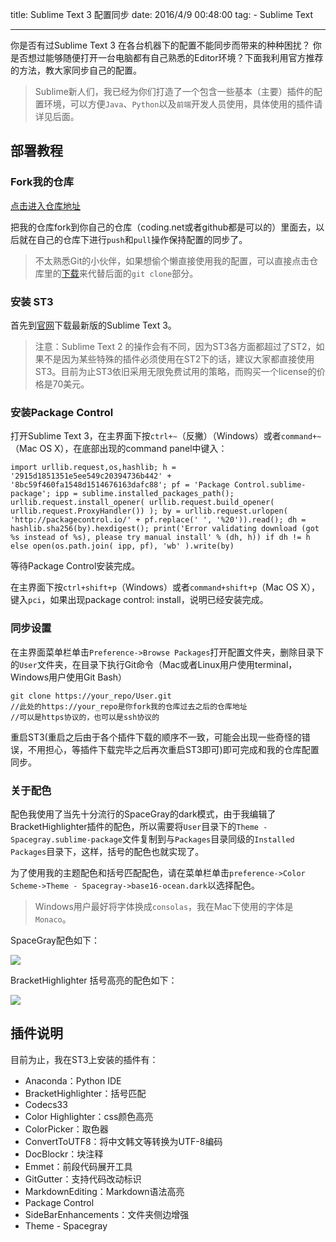 title: Sublime Text 3 配置同步
date: 2016/4/9 00:48:00
tag:
	- Sublime Text

---

你是否有过Sublime Text 3 在各台机器下的配置不能同步而带来的种种困扰？ 你是否想过能够随便打开一台电脑都有自己熟悉的Editor环境？下面我利用官方推荐的方法，教大家同步自己的配置。

> Sublime新人们，我已经为你们打造了一个包含一些基本（主要）插件的配置环境，可以方便`Java`、`Python`以及`前端`开发人员使用，具体使用的插件请详见后面。

## 部署教程

### Fork我的仓库

[点击进入仓库地址](https://coding.net/u/quentinchen/p/User/git)

把我的仓库fork到你自己的仓库（coding.net或者github都是可以的）里面去，以后就在自己的仓库下进行`push`和`pull`操作保持配置的同步了。

<!--more-->

> 不太熟悉Git的小伙伴，如果想偷个懒直接使用我的配置，可以直接点击仓库里的[下载](https://coding.net/u/quentinchen/p/User/git/archive/master)来代替后面的`git clone`部分。

### 安装 ST3

首先到[官网](https://www.sublimetext.com/3)下载最新版的Sublime Text 3。

> 注意：Sublime Text 2 的操作会有不同，因为ST3各方面都超过了ST2，如果不是因为某些特殊的插件必须使用在ST2下的话，建议大家都直接使用ST3。目前为止ST3依旧采用无限免费试用的策略，而购买一个license的价格是70美元。

### 安装Package Control

打开Sublime Text 3，在主界面下按`ctrl+~`（反撇）（Windows）或者`command+~`（Mac OS X），在底部出现的command panel中键入：

```
import urllib.request,os,hashlib; h = '2915d1851351e5ee549c20394736b442' + '8bc59f460fa1548d1514676163dafc88'; pf = 'Package Control.sublime-package'; ipp = sublime.installed_packages_path(); urllib.request.install_opener( urllib.request.build_opener( urllib.request.ProxyHandler()) ); by = urllib.request.urlopen( 'http://packagecontrol.io/' + pf.replace(' ', '%20')).read(); dh = hashlib.sha256(by).hexdigest(); print('Error validating download (got %s instead of %s), please try manual install' % (dh, h)) if dh != h else open(os.path.join( ipp, pf), 'wb' ).write(by)
```

等待Package Control安装完成。

在主界面下按`ctrl+shift+p`（Windows）或者`command+shift+p`（Mac OS X），键入`pci`，如果出现package control: install，说明已经安装完成。

### 同步设置

在主界面菜单栏单击`Preference->Browse Packages`打开配置文件夹，删除目录下的`User`文件夹，在目录下执行Git命令（Mac或者Linux用户使用terminal，Windows用户使用Git Bash）

```git
git clone https://your_repo/User.git
//此处的https://your_repo是你fork我的仓库过去之后的仓库地址
//可以是https协议的，也可以是ssh协议的
```

重启ST3(重启之后由于各个插件下载的顺序不一致，可能会出现一些奇怪的错误，不用担心，等插件下载完毕之后再次重启ST3即可)即可完成和我的仓库配置同步。

### 关于配色

配色我使用了当先十分流行的SpaceGray的dark模式，由于我编辑了BracketHighlighter插件的配色，所以需要将`User`目录下的`Theme - Spacegray.sublime-package`文件复制到与`Packages`目录同级的`Installed Packages`目录下，这样，括号的配色也就实现了。

为了使用我的主题配色和括号匹配配色，请在菜单栏单击`preference->Color Scheme->Theme - Spacegray->base16-ocean.dark`以选择配色。

> Windows用户最好将字体换成`consolas`，我在Mac下使用的字体是`Monaco`。

SpaceGray配色如下：

![](https://packagecontrol.io/readmes/img/d0545a784bcadd0df626c55ef74954eeffc44b63.png)

BracketHighlighter 括号高亮的配色如下：

![](https://packagecontrol.io/readmes/img/2c23129492d6d74b8f9139711578e9ad0d1115a0.png)

## 插件说明

目前为止，我在ST3上安装的插件有：

- Anaconda：Python IDE
- BracketHighlighter：括号匹配
- Codecs33
- Color Highlighter：css颜色高亮
- ColorPicker：取色器
- ConvertToUTF8：将中文韩文等转换为UTF-8编码
- DocBlockr：块注释
- Emmet：前段代码展开工具
- GitGutter：支持代码改动标识
- MarkdownEditing：Markdown语法高亮
- Package Control
- SideBarEnhancements：文件夹侧边增强
- Theme - Spacegray